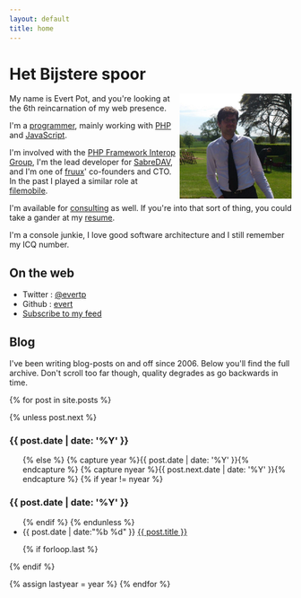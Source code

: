 ```yaml
---
layout: default
title: home
---
```


Het Bijstere spoor
==================

<img src="resources/images/evert/evert.png" style="width: 200px; float: right; max-width: 50%; padding-left: 3px;"/>

My name is Evert Pot, and you're looking at the 6th reincarnation of my web
presence.

I'm a [programmer](http://github.com/evert), mainly working with
[PHP](http://php.net/) and [JavaScript](https://developer.mozilla.org/en-US/docs/JavaScript).

I'm involved with the [PHP Framework Interop Group](http://www.php-fig.org/faq/),
I'm the lead developer for [SabreDAV](http://code.google.com/p/sabredav/),
and I'm one of [fruux](https://fruux.com/)' co-founders and CTO. In the past
I played a similar role at [filemobile](http://filemobile.com/).

I'm available for [consulting](mailto:evert@rooftopsolutions.nl) as well. If
you're into that sort of thing, you could take a gander at my
[resume](resources/resume/resume-dec-2012.pdf).

I'm a console junkie, I love good software architecture and I still remember my
ICQ number.

On the web
----------

* Twitter : [@evertp](https://twitter.com/evertp)
* Github : [evert](https://github.com/evert)
* [Subscribe to my feed](http://localhost:4000/atom.xml)

Blog
----

I've been writing blog-posts on and off since 2006. Below you'll find the full
archive. Don't scroll too far though, quality degrades as go backwards in time.

{% for post in site.posts %}

{% unless post.next %}
<h3>{{ post.date | date: '%Y' }}</h3>
<ul>
{% else %}
{% capture year %}{{ post.date | date: '%Y' }}{% endcapture %}
{% capture nyear %}{{ post.next.date | date: '%Y' }}{% endcapture %}
{% if year != nyear %}
</ul>
<h3>{{ post.date | date: '%Y' }}</h3>
<ul>
{% endif %}
{% endunless %}

<li>
  <time>
    {{ post.date | date:"%b %d" }}
  </time>
  <a href="{{ post.url }}">{{ post.title }}</a>
</li>

{% if forloop.last %}</ul>{% endif %}

{% assign lastyear = year %}
{% endfor %}
</ul>
